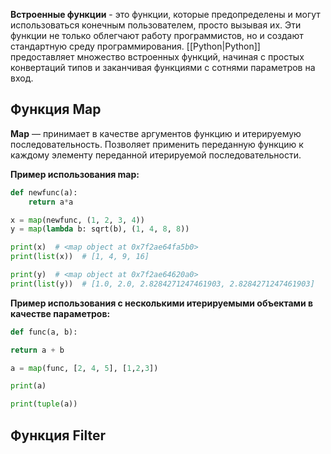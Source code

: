 **Встроенные функции** - это функции, которые предопределены и могут использоваться конечным пользователем, просто вызывая их. Эти функции не только облегчают работу программистов, но и создают стандартную среду программирования. [[Python|Python]] предоставляет множество встроенных функций, начиная с простых конвертаций типов и заканчивая функциями с сотнями параметров на вход.

## Функция Map

**Map** — принимает в качестве аргументов функцию и итерируемую последовательность. Позволяет применить переданную функцию к каждому элементу переданной итерируемой последовательности.

**Пример использования map:**

```Python
def newfunc(a):
	return a*a

x = map(newfunc, (1, 2, 3, 4))
y = map(lambda b: sqrt(b), (1, 4, 8, 8))

print(x)  # <map object at 0x7f2ae64fa5b0>
print(list(x))  # [1, 4, 9, 16]

print(y)  # <map object at 0x7f2ae64620a0>
print(list(y))  # [1.0, 2.0, 2.8284271247461903, 2.8284271247461903]
```

**Пример использования с несколькими итерируемыми объектами в качестве параметров:**

```Python
def func(a, b):

return a + b

a = map(func, [2, 4, 5], [1,2,3])

print(a)

print(tuple(a))
```
## Функция Filter


